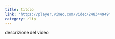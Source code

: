 ```yaml
---
title: titolo
link: 'https://player.vimeo.com/video/248344949'
category: clip
---
```


descrizione del video
